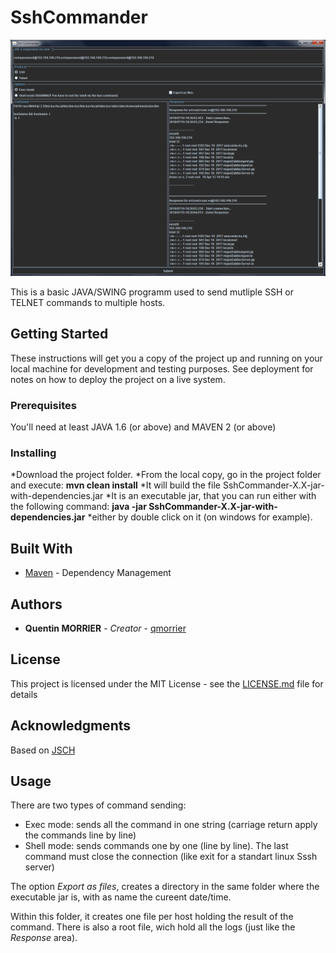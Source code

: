 
# SshCommander

![Preview1](./HMI_SshCommander.png)

This is a basic JAVA/SWING programm used to send mutliple SSH or TELNET commands to multiple hosts.

## Getting Started

These instructions will get you a copy of the project up and running on your local machine for development and testing purposes. See deployment for notes on how to deploy the project on a live system.

### Prerequisites

You'll need at least JAVA 1.6 (or above) and MAVEN 2 (or above)

### Installing

*Download the project folder.
*From the local copy, go in the project folder and execute:
**mvn clean install**
*It will build the file SshCommander-X.X-jar-with-dependencies.jar
*It is an executable jar, that you can run either with the following command:
**java -jar SshCommander-X.X-jar-with-dependencies.jar**
*either by double click on it (on windows for example).


## Built With

* [Maven](https://maven.apache.org/) - Dependency Management


## Authors

* **Quentin MORRIER** - *Creator* - [qmorrier](https://github.com/qmorrier)


## License

This project is licensed under the MIT License - see the [LICENSE.md](LICENSE.md) file for details

## Acknowledgments

Based on [JSCH](http://www.jcraft.com/jsch/)


## Usage

There are two types of command sending:

* Exec mode: sends all the command in one string (carriage return apply the commands line by line)
* Shell mode: sends commands one by one (line by line). The last command must close the connection (like exit for a standart linux Sssh server)


The option *Export as files*, creates a directory in the same folder where the executable jar is, with as name the cureent date/time.

Within this folder, it creates one file per host holding the result of the command.
There is also a root file, wich hold all the logs (just like the *Response* area).




